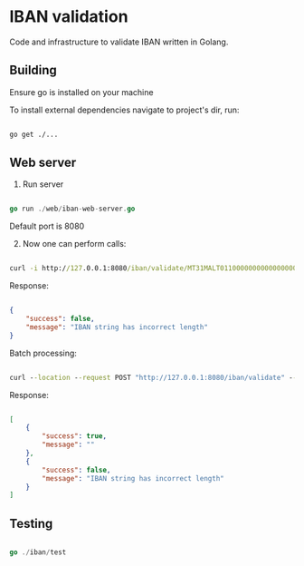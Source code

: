 # IBAN validation

Code and infrastructure to validate IBAN written in Golang.

## Building

Ensure go is installed on your machine

To install external dependencies navigate to project's dir, run:

```cmd

go get ./...

```

## Web server

1. Run server

```go

go run ./web/iban-web-server.go

```

Default port is 8080

2. Now one can perform calls:

```cmd

curl -i http://127.0.0.1:8080/iban/validate/MT31MALT0110000000000000000012

```

Response:

```json

{
    "success": false,
    "message": "IBAN string has incorrect length"
}

```

Batch processing:

```cmd

curl --location --request POST "http://127.0.0.1:8080/iban/validate" --header "Content-Type: application/json"   --data "{\"ibans\":[\"MT31MALT01100000000000000000123\",\"GB82WEST1234569876543\"]}"

```

Response:

```json

[
    {
        "success": true,
        "message": ""
    },
    {
        "success": false,
        "message": "IBAN string has incorrect length"
    }
]

```

## Testing

```go

go ./iban/test

```